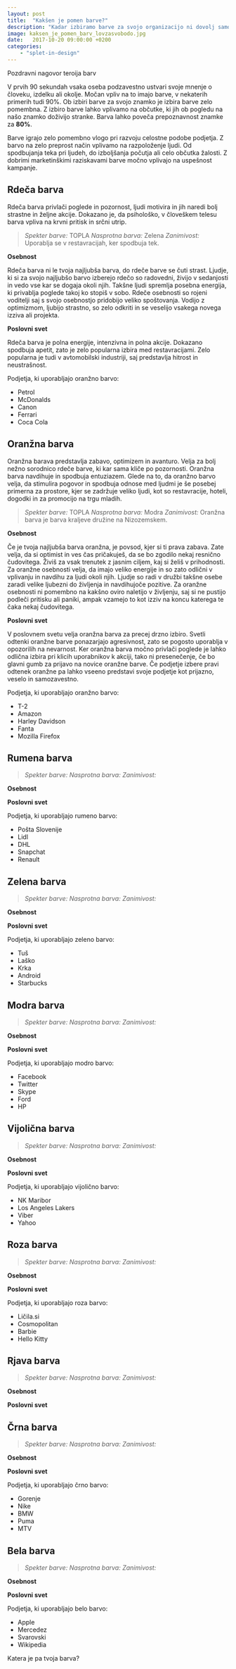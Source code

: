 ```yaml
---
layout: post
title:  "Kakšen je pomen barve?"
description: "Kadar izbiramo barve za svojo organizacijo ni dovolj samo osebna preferenca. Teorija barv je prav zanimiva."
image: kaksen_je_pomen_barv_lovzasvobodo.jpg
date:   2017-10-20 09:00:00 +0200
categories: 
    - "splet-in-design"
---
```


Pozdravni nagovor
teroija barv

V prvih 90 sekundah vsaka oseba podzavestno ustvari svoje mnenje o človeku, izdelku ali okolje. Močan vpliv na to imajo barve, v nekaterih primerih tudi 90%. Ob izbiri barve za svojo znamko je izbira barve zelo pomembna. Z izbiro barve lahko vplivamo na občutke, ki jih ob pogledu na našo znamko doživijo stranke. Barva lahko poveča prepoznavnost znamke za **80%**.

Barve igrajo zelo pomembno vlogo pri razvoju celostne podobe podjetja. Z barvo na zelo preprost način vplivamo na razpoloženje ljudi. Od spodbujanja teka pri ljudeh, do izboljšanja počutja ali celo občutka žalosti. Z dobrimi marketinškimi raziskavami barve močno vplivajo na uspešnost kampanje.

## Rdeča barva

Rdeča barva privlači poglede in pozornost, ljudi motivira in jih naredi bolj strastne in željne akcije. Dokazano je, da psihološko, v človeškem telesu barva vpliva na krvni pritisk in srčni utrip. 

> *Spekter barve:* TOPLA
> *Nasprotna barva:* Zelena
> *Zanimivost:* Uporablja se v restavracijah, ker spodbuja tek.

**Osebnost**

Rdeča barva ni le tvoja najljubša barva, do rdeče barve se čuti strast. Ljudje, ki si za svojo najljubšo barvo izberejo rdečo so radovedni, živijo v sedanjosti in vedo vse kar se dogaja okoli njih. Takšne ljudi spremlja posebna energija, ki privablja poglede takoj ko stopiš v sobo. Rdeče osebnosti so rojeni voditelji saj s svojo osebnostjo pridobijo veliko spoštovanja. Vodijo z optimizmom, ljubijo strastno, so zelo odkriti in se veselijo vsakega novega izziva ali projekta.

**Poslovni svet** 

Rdeča barva je polna energije, intenzivna in polna akcije. Dokazano spodbuja apetit, zato je zelo popularna izbira med restavracijami. Zelo popularna je tudi v avtomobilski industriji, saj predstavlja hitrost in neustrašnost.

Podjetja, ki uporabljajo oranžno barvo:
* Petrol
* McDonalds
* Canon
* Ferrari
* Coca Cola

## Oranžna barva

Oranžna barava predstavlja zabavo, optimizem in avanturo. Velja za bolj nežno sorodnico rdeče barve, ki kar sama kliče po pozornosti. Oranžna barva navdihuje in spodbuja entuziazem. Glede na to, da oranžno barvo velja, da stimulira pogovor in spodbuja odnose med ljudmi je še posebej primerna za prostore, kjer se zadržuje veliko ljudi, kot so restavracije, hoteli, dogodki in za promocijo na trgu mladih.

> *Spekter barve:* TOPLA
> *Nasprotna barva:* Modra
> *Zanimivost:* Oranžna barva je barva kraljeve družine na Nizozemskem.

**Osebnost**

Če je tvoja najljubša barva oranžna, je povsod, kjer si ti prava zabava. Zate velja, da si optimist in ves čas pričakuješ, da se bo zgodilo nekaj resnično čudovitega. Živiš za vsak trenutek z jasnim ciljem, kaj si želiš v prihodnosti. Za oranžne osebnosti velja, da imajo veliko energije in so zato odlični v vplivanju in navdihu za ljudi okoli njih. Ljudje so radi v družbi takšne osebe zaradi velike ljubezni do življenja in navdihujoče pozitive. Za oranžne osebnosti ni pomembno na kakšno oviro naletijo v življenju, saj si ne pustijo podleči pritisku ali paniki, ampak vzamejo to kot izziv na koncu katerega te čaka nekaj čudovitega.

**Poslovni svet** 

V poslovnem svetu velja oranžna barva za precej drzno izbiro. Svetli odtenki oranžne barve ponazarjajo agresivnost, zato se pogosto uporablja v opozorilih na nevarnost. Ker oranžna barva močno privlači poglede je lahko odlična izbira pri klicih uporabnikov k akciji, tako ni presenečenje, če bo glavni gumb za prijavo na novice oranžne barve. Če podjetje izbere pravi odtenek oranžne pa lahko vseeno predstavi svoje podjetje kot prijazno, veselo in samozavestno. 

Podjetja, ki uporabljajo oranžno barvo:
* T-2
* Amazon
* Harley Davidson
* Fanta
* Mozilla Firefox

## Rumena barva

> *Spekter barve:* 
> *Nasprotna barva:* 
> *Zanimivost:* 

**Osebnost**

**Poslovni svet** 


Podjetja, ki uporabljajo rumeno barvo:
* Pošta Slovenije
* Lidl
* DHL
* Snapchat 
* Renault

## Zelena barva

> *Spekter barve:* 
> *Nasprotna barva:* 
> *Zanimivost:* 

**Osebnost**

**Poslovni svet** 


Podjetja, ki uporabljajo zeleno barvo:
* Tuš
* Laško
* Krka
* Android
* Starbucks

## Modra barva

> *Spekter barve:* 
> *Nasprotna barva:* 
> *Zanimivost:* 

**Osebnost**

**Poslovni svet** 

Podjetja, ki uporabljajo modro barvo:
* Facebook
* Twitter
* Skype
* Ford
* HP

## Vijolična barva

> *Spekter barve:* 
> *Nasprotna barva:* 
> *Zanimivost:* 

**Osebnost**

**Poslovni svet** 

Podjetja, ki uporabljajo vijolično barvo:
* NK Maribor
* Los Angeles Lakers
* Viber
* Yahoo

## Roza barva

> *Spekter barve:* 
> *Nasprotna barva:* 
> *Zanimivost:* 

**Osebnost**

**Poslovni svet** 

Podjetja, ki uporabljajo roza barvo:
* Ličila.si
* Cosmopolitan
* Barbie
* Hello Kitty


## Rjava barva

> *Spekter barve:* 
> *Nasprotna barva:* 
> *Zanimivost:* 

**Osebnost**

**Poslovni svet** 

## Črna barva

> *Spekter barve:* 
> *Nasprotna barva:* 
> *Zanimivost:* 

**Osebnost**

**Poslovni svet** 

Podjetja, ki uporabljajo črno barvo:
* Gorenje
* Nike
* BMW
* Puma
* MTV

## Bela barva

> *Spekter barve:* 
> *Nasprotna barva:* 
> *Zanimivost:* 

**Osebnost**

**Poslovni svet** 

Podjetja, ki uporabljajo belo barvo:
* Apple
* Mercedez
* Svarovski
* Wikipedia

Katera je pa tvoja barva?